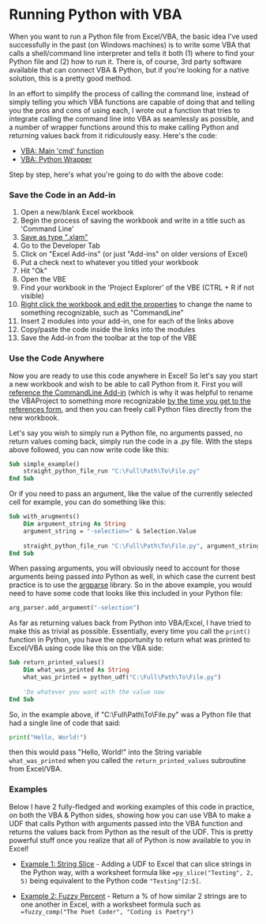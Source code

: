 # Running Python with VBA

When you want to run a Python file from Excel/VBA, the basic idea I've used successfully in the past (on Windows machines) is to write some VBA that calls a shell/command line interpreter and tells it both (1) where to find your Python file and (2) how to run it. There is, of course, 3rd party software available that can connect VBA & Python, but if you're looking for a native solution, this is a pretty good method.

In an effort to simplify the process of calling the command line, instead of simply telling you which VBA functions are capable of doing that and telling you the pros and cons of using each, I wrote out a function that tries to integrate calling the command line into VBA as seamlessly as possible, and a number of wrapper functions around this to make calling Python  and returning values back from it ridiculously easy. Here's the code:

* [VBA: Main 'cmd' function](../posts/code/cmd_main.md)
* [VBA: Python Wrapper](../posts/code/run_py.md)

Step by step, here's what you're going to do with the above code:
### Save the Code in an Add-in
1. Open a new/blank Excel workbook
2. Begin the process of saving the workbook and write in a title such as 'Command Line'
3. [Save as type ".xlam"](../images/addin.png)
4. Go to the Developer Tab
5. Click on "Excel Add-ins" (or just "Add-ins" on older versions of Excel)
6. Put a check next to whatever you titled your workbook
7. Hit "Ok"
8. Open the VBE
9. Find your workbook in the 'Project Explorer' of the VBE (CTRL + R if not visible)
10. [Right click the workbook and edit the properties](../images/vbaprop.png) to change the name to something recognizable, such as "CommandLine"
10. Insert 2 modules into your add-in, one for each of the links above
11. Copy/paste the code inside the links into the modules
12. Save the Add-in from the toolbar at the top of the VBE

### Use the Code Anywhere
Now you are ready to use this code anywhere in Excel! So let's say you start a new workbook and wish to be able to call Python from it. First you will [reference the CommandLine Add-in](../images/vba_references_1.png) (which is why it was helpful to rename the VBAProject to something more recognizable [by the time you get to the references form](../images/vba_references_2.png), and then you can freely call Python files directly from the new workbook.

Let's say you wish to simply run a Python file, no arguments passed, no return values coming back, simply run the code in a .py file. With the steps above followed, you can now write code like this:
```vb
Sub simple_example()
    straight_python_file_run "C:\Full\Path\To\File.py"
End Sub
```

Or if you need to pass an argument, like the value of the currently selected cell for example, you can do something like this:
```vb
Sub with_arugments()
    Dim argument_string As String
    argument_string = "-selection=" & Selection.Value
    
    straight_python_file_run "C:\Full\Path\To\File.py", argument_string
End Sub
```

When passing arguments, you will obviously need to account for those arguments being passed *into* Python as well, in which case the current best practice is to use the [argparse](https://docs.python.org/3/library/argparse.html) library. So in the above example, you would need to have some code that looks like this included in your Python file:
```py
arg_parser.add_argument("-selection")
```

As far as returning values back from Python into VBA/Excel, I have tried to make this as trivial as possible. Essentially, every time you call the `print()` function in Python, you have the opportunity to return what was printed to Excel/VBA using code like this on the VBA side:

```vb
Sub return_printed_values()
    Dim what_was_printed As String
    what_was_printed = python_udf("C:\Full\Path\To\File.py")
    
    'Do whatever you want with the value now
End Sub
```

So, in the example above, if "C:\Full\Path\To\File.py" was a Python file that had a single line of code that said:
```py
print("Hello, World!")
```

then this would pass "Hello, World!" into the String variable `what_was_printed` when you called the `return_printed_values` subroutine from Excel/VBA.

### Examples
Below I have 2 fully-fledged and working examples of this code in practice, on both the VBA & Python sides, showing how you can use VBA to make a UDF that calls Python with arguments passed into the VBA function and returns the values back from Python as the result of the UDF. This is pretty powerful stuff once you realize that all of Python is now available to you in Excel!

* [Example 1: String Slice](../code/slice.md) - Adding a UDF to Excel that can slice strings in the Python way, with a worksheet formula like `=py_slice("Testing", 2, 5)` being equivalent to the Python code `"Testing"[2:5]`.

* [Example 2: Fuzzy Percent](../code/fuzzy.md) - Return a % of how similar 2 strings are to one another in Excel, with a worksheet formula such as `=fuzzy_comp("The Poet Coder", "Coding is Poetry")`
